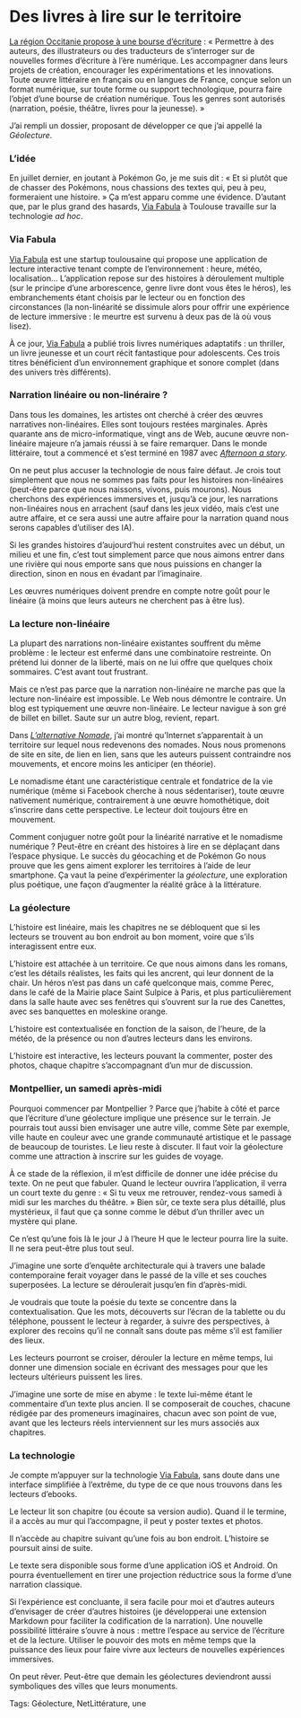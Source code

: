 # Des livres à lire sur le territoire

[La région Occitanie propose à une bourse d’écriture](http://www.lr2l.fr/actualites/lancement-dune-bourse-de-creation-numerique-2016.html) : « Permettre à des auteurs, des illustrateurs ou des traducteurs de s’interroger sur de nouvelles formes d’écriture à l’ère numérique. Les accompagner dans leurs projets de création, encourager les expérimentations et les innovations. Toute œuvre littéraire en français ou en langues de France, conçue selon un format numérique, sur toute forme ou support technologique, pourra faire l’objet d’une bourse de création numérique. Tous les genres sont autorisés (narration, poésie, théâtre, livres pour la jeunesse). »

J’ai rempli un dossier, proposant de développer ce que j’ai appellé la *Géolecture*.

### L’idée

En juillet dernier, en joutant à Pokémon Go, je me suis dit : « Et si plutôt que de chasser des Pokémons, nous chassions des textes qui, peu à peu, formeraient une histoire. » Ça m’est apparu comme une évidence. D’autant que, par le plus grand des hasards, [Via Fabula](https://www.viafabula.com/) à Toulouse travaille sur la technologie *ad hoc*.

### Via Fabula

[Via Fabula](https://www.viafabula.com/) est une startup toulousaine qui propose une application de lecture interactive tenant compte de l’environnement : heure, météo, localisation… L’application repose sur des histoires à déroulement multiple (sur le principe d’une arborescence, genre livre dont vous êtes le héros), les embranchements étant choisis par le lecteur ou en fonction des circonstances (la non-linéarité se dissimule alors pour offrir une expérience de lecture immersive : le meurtre est survenu à deux pas de là où vous lisez).

À ce jour, [Via Fabula](https://www.viafabula.com/) a publié trois livres numériques adaptatifs : un thriller, un livre jeunesse et un court récit fantastique pour adolescents. Ces trois titres bénéficient d’un environnement graphique et sonore complet (dans des univers très différents).

### Narration linéaire ou non-linéraire ?

Dans tous les domaines, les artistes ont cherché à créer des œuvres narratives non-linéaires. Elles sont toujours restées marginales. Après quarante ans de micro-informatique, vingt ans de Web, aucune œuvre non-linéaire majeure n’a jamais réussi à se faire remarquer. Dans le monde littéraire, tout a commencé et s’est terminé en 1987 avec [*Afternoon a story*](https://en.wikipedia.org/wiki/Afternoon,_a_story).

On ne peut plus accuser la technologie de nous faire défaut. Je crois tout simplement que nous ne sommes pas faits pour les histoires non-linéaires (peut-être parce que nous naissons, vivons, puis mourons). Nous cherchons des expériences immersives et, jusqu’à ce jour, les narrations non-linéaires nous en arrachent (sauf dans les jeux vidéo, mais c’est une autre affaire, et ce sera aussi une autre affaire pour la narration quand nous serons capables d’utiliser des IA).

Si les grandes histoires d’aujourd’hui restent construites avec un début, un milieu et une fin, c’est tout simplement parce que nous aimons entrer dans une rivière qui nous emporte sans que nous puissions en changer la direction, sinon en nous en évadant par l’imaginaire.

Les œuvres numériques doivent prendre en compte notre goût pour le linéaire (à moins que leurs auteurs ne cherchent pas à être lus).

### La lecture non-linéaire

La plupart des narrations non-linéaire existantes souffrent du même problème : le lecteur est enfermé dans une combinatoire restreinte. On prétend lui donner de la liberté, mais on ne lui offre que quelques choix sommaires. C’est avant tout frustrant.

Mais ce n’est pas parce que la narration non-linéaire ne marche pas que la lecture non-linéaire est impossible. Le Web nous démontre le contraire. Un blog est typiquement une œuvre non-linéaire. Le lecteur navigue à son gré de billet en billet. Saute sur un autre blog, revient, repart.

Dans [*L’alternative Nomade*](http://tcrouzet.com/alternative-nomade/), j’ai montré qu’Internet s’apparentait à un territoire sur lequel nous redevenons des nomades. Nous nous promenons de site en site, de lien en lien, sans que les auteurs puissent contraindre nos mouvements, et encore moins les anticiper (en théorie).

Le nomadisme étant une caractéristique centrale et fondatrice de la vie numérique (même si Facebook cherche à nous sédentariser), toute œuvre nativement numérique, contrairement à une œuvre homothétique, doit s’inscrire dans cette perspective. Le lecteur doit toujours être en mouvement.

Comment conjuguer notre goût pour la linéarité narrative et le nomadisme numérique ? Peut-être en créant des histoires à lire en se déplaçant dans l’espace physique. Le succès du géocaching et de Pokémon Go nous prouve que les gens aiment explorer les territoires à l’aide de leur smartphone. Ça vaut la peine d’expérimenter la *géolecture*, une exploration plus poétique, une façon d’augmenter la réalité grâce à la littérature.

### La géolecture

L’histoire est linéaire, mais les chapitres ne se débloquent que si les lecteurs se trouvent au bon endroit au bon moment, voire que s’ils interagissent entre eux.

L’histoire est attachée à un territoire. Ce que nous aimons dans les romans, c’est les détails réalistes, les faits qui les ancrent, qui leur donnent de la chair. Un héros n’est pas dans un café quelconque mais, comme Perec, dans le café de la Mairie place Saint Sulpice à Paris, et plus particulièrement dans la salle haute avec ses fenêtres qui s’ouvrent sur la rue des Canettes, avec ses banquettes en moleskine orange.

L’histoire est contextualisée en fonction de la saison, de l’heure, de la météo, de la présence ou non d’autres lecteurs dans les environs.

L’histoire est interactive, les lecteurs pouvant la commenter, poster des photos, chaque chapitre s’accompagnant d’un mur de discussion.

### Montpellier, un samedi après-midi

Pourquoi commencer par Montpellier ? Parce que j’habite à côté et parce que l’écriture d’une géolecture implique une présence sur le terrain. Je pourrais tout aussi bien envisager une autre ville, comme Sète par exemple, ville haute en couleur avec une grande communauté artistique et le passage de beaucoup de touristes. Le lieu reste à discuter. Il faut voir la géolecture comme une attraction à inscrire sur les guides de voyage.

À ce stade de la réflexion, il m’est difficile de donner une idée précise du texte. On ne peut que fabuler. Quand le lecteur ouvrira l’application, il verra un court texte du genre : « Si tu veux me retrouver, rendez-vous samedi à midi sur les marches du théâtre. » Bien sûr, ce texte sera plus détaillé, plus mystérieux, il faut que ça sonne comme le début d’un thriller avec un mystère qui plane.

Ce n’est qu’une fois là le jour J à l’heure H que le lecteur pourra lire la suite. Il ne sera peut-être plus tout seul.

J’imagine une sorte d’enquête architecturale qui à travers une balade contemporaine ferait voyager dans le passé de la ville et ses couches superposées. La lecture se déroulerait jusqu’en fin d’après-midi.

Je voudrais que toute la poésie du texte se concentre dans la contextualisation. Que les mots, découverts sur l’écran de la tablette ou du téléphone, poussent le lecteur à regarder, à suivre des perspectives, à explorer des recoins qu’il ne connaît sans doute pas même s’il est familier des lieux.

Les lecteurs pourront se croiser, dérouler la lecture en même temps, lui donner une dimension sociale en écrivant des messages pour que les lecteurs ultérieurs puissent les lires.

J’imagine une sorte de mise en abyme : le texte lui-même étant le commentaire d’un texte plus ancien. Il se composerait de couches, chacune rédigée par des promeneurs imaginaires, chacun avec son point de vue, avant que les lecteurs réels interviennent sur les murs associés aux chapitres.

### La technologie

Je compte m’appuyer sur la technologie [Via Fabula](https://www.viafabula.com/), sans doute dans une interface simplifiée à l’extrême, du type de ce que nous trouvons dans les lecteurs d’ebooks.

Le lecteur lit son chapitre (ou écoute sa version audio). Quand il le termine, il a accès au mur qui l’accompagne, il peut y poster textes et photos.

Il n’accède au chapitre suivant qu’une fois au bon endroit. L’histoire se poursuit ainsi de suite.

Le texte sera disponible sous forme d’une application iOS et Android. On pourra éventuellement en tirer une projection réductrice sous la forme d’une narration classique.

Si l’expérience est concluante, il sera facile pour moi et d’autres auteurs d’envisager de créer d’autres histoires (je développerai une extension Markdown pour faciliter la codification de la narration). Une nouvelle possibilité littéraire s’ouvre à nous : mettre l’espace au service de l’écriture et de la lecture. Utiliser le pouvoir des mots en même temps que la puissance des lieux pour faire vivre aux lecteurs de nouvelles expériences immersives.

On peut rêver. Peut-être que demain les géolectures deviendront aussi symboliques des villes que leurs monuments.

Tags: Géolecture, NetLittérature, une